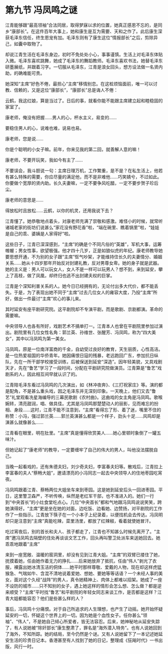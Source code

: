 # 第九节 冯凤鸣之谜

江青能够跟“最高领袖”合法同居，取得梦寐以求的位置，她真正感恩不忘的，是同乡“康部长”。在这件百年大事上，她和康生是互为需要、天和之作了。此后康生深获毛泽东信任，终生恩宠有加。毛泽东则有了康生这位“情报部长”之后，剪除异己，如囊中取物了。

却说江青生活在毛泽东身边，初时不免处处小心，事事谨慎。生活上对毛泽东体贴入微。毛泽东喜欢跳舞，她成了毛泽东的舞蹈教师。毛泽东喜欢书法，她替毛泽东研墨展纸，并跟着习字。一切服从毛泽东，江青是浪女回头，想方设法做一名贤内助，的确难能可贵。

她深知“主席”好色不倦，最担心“主席”移情别恋。在这桩烦恼面前，唯一可以讨教、信赖的，又是这位“康部长”，“康部长”总是诲人不倦：

云鹤，我这红娘，算是当过了。日后的事，就看你能不能跟主席建立起和睦稳固的家室了。

康老师，俺没有把握……男人的心，杯水主义，易变的……

要稳住男人的心，说难也难，说易也易。

康老师，您是说……

你是个聪明的小女子嘛。前年，你来见我的第二回，就善解人意的嘛！

康老师，不要开玩笑，我如今有主了……

不要误会，我斗胆说一句：主席日理万机，工作繁重，是不是？在私生活上，他若有甚么特殊的需要，你应尽量的满足他，而不是非难他……巧笑婧兮，不过如此。你要做个宽厚的贤内助。长久夫妻嘛，一定不要争风吃醋，一定不要步贺子珍后尘。

康老师的意思是……

得放松时且放松……云鹤，以你的机灵，还用我说下去？

江青懂了。她恭敬地点着头，对康老师充满了崇敬和感激。难怪小的时候，就常听诸城老家的街坊们说甚么“家花没有野花香”啦，“端在碗里、瞧着锅里”啦，“娃娃是自己的乖、婆姨是人家得好”啦。

这些日子，江青已深深感到，“主席”的确是个不同凡俗的“英雄”，军机大事，运筹帷幄；男女性事，欲望极强。他才四十几岁，正是如狼似虎的年纪。康老师教导她要思想开通，不为别的女子跟“主席”怄气吵架，才能维持住长久的夫妻情分、婚姻关系……她从十四岁那年开始反对封建礼教，反对男尊女卑。她的身子就是武器。她的主义是：男人可以玩女人，女人不是一样可以玩男人？想不到，来到延安，攀上了高枝，做了凤凰，却终归也逃不出封建夫权的巨掌。

江青是个深知利害关系的人。她今日已经拥有的，无论付出多大代价，都不能丢失。于是，为了表现出她不同于“主席”过去几位女人的雍容大度，乃投“主席”所好，做出一件最讨“主席”欢心的事儿来。

其时延安有座平剧研究院。这平剧院却不专演平剧，而是歌剧、京剧都演。革命的需要嘛。

中央领导人也各有所好，戏剧艺术不搞单打一。江青本人也曾在平剧院里参加过演出。剧院里有几位女性名角：郭兰英、孙维世、张醒芳、冯凤鸣，称为“四大美女”，其中以冯凤鸣为第一美女。

冯凤鸣，原是一位南洋富商的千金，自幼受过良好的教育，天生丽质，心性高洁。是一位热爱祖国的华侨青年。她因痛恨日寇的残暴，老远跑回广东，参加抗日纵队，先在一所干部学校接受训练，后被保送到延安“深造”。因年轻美貌，又具戏剧天才，先在“鲁艺”学习了一段时间，分配在平剧研究院做演员。江青算是“鲁艺”戏剧系的人，因此相互间早就认识了的。

江青陪毛泽东看过冯凤鸣的几次演出，如《林冲夜奔》、《三打祝家庄》等。演的都是配角，不是甚么重头戏，因之毛泽东并无深刻印象。一天晚上，他们又去“鲁艺”礼堂观看冼星海编导的三幕民歌剧《农村曲》。这曲戏的女主角是冯凤鸣。歌喉婉转，清亮甜润，唱、做具佳。尤其是冯凤鸣那楚楚动人的丽影，见而难忘的扮相、身段……这时，江青不能不注意到，“主席”看得忘了形、着了迷，嘴里不住的称赞：小冯，强过郭兰英……郭兰英演甚么都是一个样子，劲头十足……风鸣却是演甚么就像甚么……

江青看在眼里，明在肚里。“主席”真是懂得欣赏美人……她心里顿时象倒了一罐五味汁。

但她记起了“康老师”的教导，一定要缠牢了自己的伟大的男人，叫他没法摆脱自己。

当晚一起看戏的，还有朱德夫妇，刘少奇夫妇，李富春夫妇等。散戏后，江青拉上李富春的夫人“蔡畅大姐”，邀请漂亮的小冯同志一起去中央领导人的住地枣园吃宵夜。

冯凤鸣跟着江青、蔡畅两位大姐坐车来到枣园。这是她到延安后头一回进枣园。平日，这里警卫森严，不听传唤，纵然是老红军干部，也不准进入的。她们一行到“中央首长”的小灶食堂吃点心。几位“中央首长”都和气地跟冯凤鸣说说笑笑，跨她演得好。“主席”更是坐在她的对面，边吃饭、边看她、边赞扬，对平剧院的工作作了一些指示。江青放下筷子在一个小本子上纪录着，以便找机会去传达。冯凤明却只是注意到“主席”真能吃辣，菜里汤里，都放了红辣椒，看着就使她冒汗。

吃过宵夜后，别的首长和夫人、孩子都走了，江青也不知甚么时候先离开了。“主席”邀冯凤鸣去隔壁的住处再谈谈文艺工作，回头再叫警卫处派车来送她回去。她乖乖地跟着“主席”

来到一座宽敞、温暖的窑洞里，却没有见到江青大姐。“主席”的双臂已搂住了她，抚摸着她，任由她作着无力的挣扎……后来她放弃了抵抗，任由“伟人”剥光了衣服，裸露出她冰清玉洁的侗体……她平时那样尊敬、爱戴的人物，现在却这样虎猛猴急、气喘如牛、含混不清地说着爱她、想她、要她等等话语？一个未经人事的美女，面对这个久经“战阵”的男人，真令她精神上、肉体上都难以招架。她成了一座不设防的城市……只不知别的女子，遇上她这样的情形会怎么想、怎么做？都是逆来顺受？“主席”平时找“鲁艺”和平剧院的年轻女同志来谈工作，是否都是这样？江青大姐都能容忍？他们是些甚么样的人？

事后，冯凤鸣十分痛恨。对于自己所追求的人生理想，也产生了动摇。她开始怀疑延安的一切，怀疑这个世界上的一切。因为她是个血性女子。任你甚么“领袖”、“伟人”，不是她自己倾心所爱者，皆无法容忍。后来，她神秘地从延安失踪了，有人说她被“除奸部长”康生整肃了，罪名是“海外潜入特务”。也有人说她回到了海外，不知所踪。她的结局，至今仍然是个谜。又有人说她留下了一本记述她延安生活的珍贵日记本。香港甚至有人找到了她的日记，整理成《狂飚时代》一书出版，风行一时。
